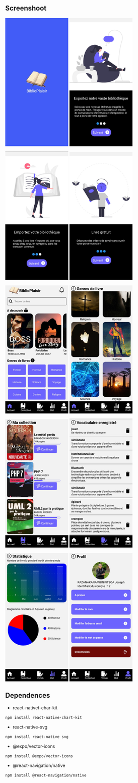 <h2>Screenshoot</h2>

<p float="left">
    <img src="assets/screenshoot/OpenApp.JPG" alt="" width="200">
    <img src="assets/screenshoot/Pub1.jpg" alt="" width="200">
</p>

<p float="left">
    <img src="assets/screenshoot/Pub2.jpg" alt="" width="200">
    <img src="assets/screenshoot/Pub3.jpg" alt="" width="200">
</p>

<p float="left">
    <img src="assets/screenshoot/Home.jpg" alt="" width="200">
    <img src="assets/screenshoot/Kind.jpg" alt="" width="200">
</p>

<p float="left">
    <img src="assets/screenshoot/Collection.jpg" alt="" width="200">
    <img src="assets/screenshoot/Vocab.jpg" alt="" width="200">
</p>

<p float="left">
    <img src="assets/screenshoot/Stat.jpg" alt="" width="200">
    <img src="assets/screenshoot/Profil.jpg" alt="" width="200">
</p>
    

<h2>Dependences</h2>

- react-nativet-char-kit 

```raw
npm install react-native-chart-kit
```

- react-native-svg

```raw
npm install react-native svg
```

- @expo/vector-icons 

```raw
npm install @expo/vector-icons
```

- @react-navigation/native

```raw
npm install @react-navigation/native
```